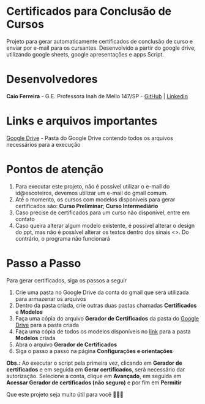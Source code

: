 # Certificados para Conclusão de Cursos
Projeto para gerar automaticamente certificados de conclusão de curso e enviar por e-mail para os cursantes. Desenvolvido a partir do google drive, utilizando google sheets, google apresentações e apps Script.

# Desenvolvedores
**Caio Ferreira** - G.E. Professora Inah de Mello 147/SP - [GitHub](https://github.com/CaioFerreiraB) | [Linkedin](https://www.linkedin.com/in/caioferreirab/)

# Links e arquivos importantes
[Google Drive](https://drive.google.com/drive/u/2/folders/1X8r-ZMiVvSy9U_YzbXPpIedKonEZr6) - Pasta do Google Drive contendo todos os arquivos necessários para a execução

# Pontos de atenção

1. Para executar este projeto, não é possível utilizar o e-mail do id@escoteiros, devemos utilizar um e-mail do gmail comum.
2. Até o momento, os cursos com modelos disponíveis para gerar certificados são: **Curso Preliminar**; **Curso Intermediário**
3. Caso precise de certificados para um curso não disponível, entre em contato
4. Caso queira alterar algum modelo existente, é possível alterar o design do ppt, mas não é possível alterar os textos dentro dos sinais <<texto>>. Do contrário, o programa não funcionará

# Passo a Passo
Para gerar certificados, siga os passos a seguir

1. Crie uma pasta no Google Drive da conta do gmail que será utilizada para armazenar os arquivos
2. Dentro da pasta criada, crie outras duas pastas chamadas **Certificados** e **Modelos**
4. Faça uma cópia do arquivo **Gerador de Certificados** da pasta do [Google Drive](https://drive.google.com/drive/u/2/folders/1X8r-ZMiVvSy9U_YzbXPpIedKonEZr6) para a pasta criada
5. Faça uma cópia de todos os modelos disponíveis no [link](https://drive.google.com/drive/u/2/folders/1X8r-ZMiVvSy9U_YzbXPpIedKonEZr6wi) para a pasta **Modelos** criada
6. Abra o arquivo **Gerador de Certificados**
7. Siga o passo a passo na página **Configurações e orientações**

**Obs.:** Ao executar o script pela primeira vez, clicando em **Gerador de certificados** e em seguida em **Gerar certificados**, será necessário dar autorização. Selecione a conta, clique em **Avançado**, em seguida em **Acessar Gerador de certificados (não seguro)** e por fim em **Permitir**


Que este projeto seja muito útil para você 💙🤍💚

